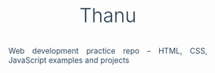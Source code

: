 # Thanu
Web development practice repo – HTML, CSS, JavaScript examples and projects
<!DOCTYPE html>
<html lang="en">
<head>
    <meta charset="UTF-8">
    <meta name="viewport" content="width=device-width, initial-scale=1.0">
    <title>Thanu - The Beauty of Small Moments</title>
    <style>
        * {
            margin: 0;
            padding: 0;
            box-sizing: border-box;
        }

        body {
            font-family: 'Georgia', serif;
            line-height: 1.8;
            color: #2c3e50;
            background: linear-gradient(135deg, #667eea 0%, #764ba2 100%);
            min-height: 100vh;
        }

        .container {
            max-width: 900px;
            margin: 0 auto;
            padding: 40px 20px;
        }

        .card {
            background: rgba(255, 255, 255, 0.95);
            backdrop-filter: blur(10px);
            border-radius: 20px;
            padding: 60px;
            box-shadow: 0 20px 40px rgba(0, 0, 0, 0.1);
            margin-bottom: 30px;
        }

        .header {
            text-align: center;
            margin-bottom: 50px;
        }

        .logo {
            font-size: 2.8em;
            font-weight: bold;
            background: linear-gradient(135deg, #667eea, #764ba2);
            -webkit-background-clip: text;
            -webkit-text-fill-color: transparent;
            background-clip: text;
            margin-bottom: 10px;
        }

        .subtitle {
            font-size: 1.1em;
            color: #7f8c8d;
            font-style: italic;
        }

        h1 {
            font-size: 2.8em;
            margin-bottom: 40px;
            text-align: center;
            color: #2c3e50;
            font-weight: 300;
        }

        h2 {
            font-size: 1.6em;
            margin: 40px 0 20px 0;
            color: #34495e;
            font-weight: 400;
            border-bottom: 2px solid rgba(102, 126, 234, 0.2);
            padding-bottom: 10px;
        }

        p {
            font-size: 1.1em;
            margin-bottom: 25px;
            text-align: justify;
            color: #34495e;
        }

        .highlight {
            background: linear-gradient(120deg, rgba(102, 126, 234, 0.15) 0%, rgba(118, 75, 162, 0.15) 100%);
            padding: 2px 6px;
            border-radius: 4px;
            font-weight: 500;
        }

        .floating-elements {
            position: fixed;
            top: 0;
            left: 0;
            width: 100%;
            height: 100%;
            pointer-events: none;
            z-index: 1;
        }

        .floating-element {
            position: absolute;
            opacity: 0.12;
            animation: float 25s infinite linear;
            font-size: 1.5em;
        }

        @keyframes float {
            0% { transform: translateY(100vh) rotate(0deg); }
            100% { transform: translateY(-100px) rotate(360deg); }
        }

        .floating-element:nth-child(1) { left: 5%; animation-delay: 0s; }
        .floating-element:nth-child(2) { left: 15%; animation-delay: -3s; }
        .floating-element:nth-child(3) { left: 25%; animation-delay: -6s; }
        .floating-element:nth-child(4) { left: 35%; animation-delay: -9s; }
        .floating-element:nth-child(5) { left: 45%; animation-delay: -12s; }
        .floating-element:nth-child(6) { left: 55%; animation-delay: -15s; }
        .floating-element:nth-child(7) { left: 65%; animation-delay: -18s; }
        .floating-element:nth-child(8) { left: 75%; animation-delay: -21s; }
        .floating-element:nth-child(9) { left: 85%; animation-delay: -24s; }
        .floating-element:nth-child(10) { left: 95%; animation-delay: -27s; }

        .content {
            position: relative;
            z-index: 10;
        }

        .section {
            margin-bottom: 40px;
            opacity: 0;
            transform: translateY(20px);
            transition: opacity 0.8s ease, transform 0.8s ease;
        }

        .section.visible {
            opacity: 1;
            transform: translateY(0);
        }

        .quote-style {
            font-style: italic;
            color: #5a6c7d;
            border-left: 4px solid #667eea;
            padding-left: 20px;
            margin: 30px 0;
        }

        @media (max-width: 768px) {
            .container {
                padding: 20px 15px;
            }
            
            .card {
                padding: 30px;
                border-radius: 15px;
            }
            
            h1 {
                font-size: 2.2em;
            }

            h2 {
                font-size: 1.4em;
            }
            
            .logo {
                font-size: 2.2em;
            }
            
            p {
                font-size: 1em;
                text-align: left;
            }

            .floating-element {
                font-size: 1.2em;
            }
        }
    </style>
</head>
<body>
    <div class="floating-elements">
        <div class="floating-element">☀️</div>
        <div class="floating-element">🌸</div>
        <div class="floating-element">☕</div>
        <div class="floating-element">🌙</div>
        <div class="floating-element">🍃</div>
        <div class="floating-element">✨</div>
        <div class="floating-element">🌅</div>
        <div class="floating-element">💫</div>
        <div class="floating-element">🌺</div>
        <div class="floating-element">🦋</div>
    </div>

    <div class="container content">
        <div class="card">
            <div class="header">
                <div class="logo">Thanu</div>
                <div class="subtitle">Discovering beauty in life's gentle moments</div>
            </div>

            <h1>The Beauty of Small Moments</h1>

            <div class="section">
                <p>In a world that constantly celebrates the extraordinary, the monumental, and the grand, we often overlook the profound beauty that exists in the smallest corners of our daily existence. Sometimes, the most beautiful parts of life are not the grand achievements or picture-perfect milestones we set out to capture, but the little, fleeting moments that often slip quietly by like whispers in the wind.</p>
            </div>

            <div class="section">
                <h2>The Poetry of Morning Light</h2>
                <p>Consider the <span class="highlight">warmth of morning sunlight</span> streaming gently through your window, painting golden patterns across the floor in an ever-shifting dance of light and shadow. This simple phenomenon, repeated countless times throughout our lives, carries within it a quiet majesty that rivals any masterpiece hanging in the world's greatest galleries. The way dust motes float lazily through these beams of light, creating their own miniature galaxies, speaks to something profound about presence and peace.</p>
                
                <p>There's something almost sacred about those first moments of awakening when the world is still soft around the edges, before the day has fully taken shape. The gentle transition from sleep to consciousness, the gradual awareness of warmth and light, the slow unfurling of another day's possibilities—these are not merely biological processes but profound experiences of renewal and hope.</p>
            </div>

            <div class="section">
                <h2>The Resonance of Human Connection</h2>
                <p>It's the <span class="highlight">soft laughter</span> you share with a friend that lingers long after the conversation ends, echoing in your heart like the last notes of a beautiful song. These moments of genuine connection transcend the words spoken; they create invisible threads that bind us to one another across time and distance. The spontaneous burst of joy, the understanding glance, the comfortable silence shared between kindred spirits—these interactions remind us that we are not alone in our journey through life.</p>
                
                <p>Think of the last time someone truly listened to you, not just waiting for their turn to speak, but genuinely absorbing your words with their whole being. Remember how that felt—the validation, the sense of being seen and understood. These moments of authentic human connection are perhaps the most precious gifts we can give and receive, yet they cost nothing and require only our presence.</p>
            </div>

            <div class="section">
                <h2>The Ritual of Daily Comfort</h2>
                <p>It's the comforting ritual of <span class="highlight">sipping a cup of tea</span> after a long, tiring day—a pause, a breath, a reminder that you are here, alive, and allowed to simply be. This simple act becomes a bridge between the chaos of the day and the peace of evening. The warmth of the cup in your hands, the aromatic steam rising like incense, the first sip that seems to wash away the accumulated stress of hours—these elements combine to create a moment of pure mindfulness.</p>
                
                <p>Such rituals anchor us in the present moment and provide structure to our days. Whether it's the morning coffee that signals the start of a new day, the evening walk that helps transition from work to rest, or the bedtime routine that prepares us for sleep, these small ceremonies create rhythm and meaning in our lives. They are the punctuation marks in the run-on sentence of our busy existence.</p>
            </div>

            <div class="section">
                <h2>The Quiet Magic of the Ordinary</h2>
                <p>These small moments are not loud or demanding. They don't need applause or recognition. They don't require stage lights or red carpets. Yet, they carry a <span class="highlight">quiet magic</span> that can soothe the heart and ground the soul in ways that grand spectacles often cannot. They work their influence subtly, like gentle rain nurturing seeds we didn't even know we had planted in our hearts.</p>
                
                <p>The magic lies not in their drama but in their consistency, not in their rarity but in their availability. They are democratically distributed across all lives, regardless of circumstance or status. A person living in a mansion and someone in a modest apartment can both witness the same sunset, feel the same cool breeze, experience the same moment of unexpected joy when a favorite song plays on the radio.</p>
            </div>

            <div class="section">
                <h2>Finding Beauty in the Everyday</h2>
                <p>They remind us that beauty does not always need to be discovered in extraordinary places—often, it is already nestled within the rhythm of our everyday lives, waiting patiently to be noticed and appreciated. The way shadows shift across a wall as the day progresses, the sound of children playing in a distant park, the feeling of cool sheets against skin at the end of a warm day—these are the building blocks of a beautiful life.</p>
                
                <p>This doesn't mean that extraordinary experiences aren't valuable or meaningful. Travel, achievements, celebrations, and milestones certainly have their place in a rich and full life. But when we place all our hope for happiness and fulfillment on these peak experiences, we risk missing the vast landscape of joy that surrounds us every single day.</p>
            </div>

            <div class="section">
                <h2>The Art of Awareness</h2>
                <p>When we learn to notice these gentle threads of joy woven into ordinary days, life feels different. The weight of routine seems lighter, the world looks brighter, and meaning reveals itself in the simplest forms. It's like adjusting the focus on a camera—suddenly, details that were always there become clear and sharp, revealing beauty that was hiding in plain sight.</p>
                
                <p>This shift in awareness doesn't happen overnight. It requires practice, patience, and a willingness to slow down in a world that seems determined to speed up. It means choosing <span class="highlight">presence over productivity</span>, at least in small doses. It means training ourselves to notice the texture of experiences, not just their outcomes.</p>
            </div>

            <div class="section">
                <h2>Small Treasures, Infinite Worth</h2>
                <p>A <span class="highlight">handwritten note</span> tucked into a lunch bag, the <span class="highlight">scent of the earth after rain</span> that carries whispers of renewal and growth, the <span class="highlight">comfortable silence</span> shared in the company of someone you love—these are treasures that require nothing but awareness to feel complete. They don't need to be earned or purchased or achieved. They simply need to be received with an open heart and a receptive spirit.</p>
                
                <p>The handwritten note speaks of thoughtfulness and care in an age of digital communication. The petrichor after rain connects us to the ancient cycles of earth and sky. The comfortable silence with a loved one represents a kind of intimacy that goes beyond words—the profound peace of being fully accepted just as we are.</p>
            </div>

            <div class="section">
                <h2>The Practice of Presence</h2>
                <p>Perhaps the greatest gift we can give ourselves is not rushing past these moments in search of something greater, but <span class="highlight">embracing them fully</span>, allowing them to fill us with their quiet wisdom and gentle grace. This requires a fundamental shift in how we define success and fulfillment. Instead of always reaching for the next thing, the bigger thing, the better thing, we can learn to sink into the richness of what is already here.</p>
                
                <p>This practice of presence is both simple and challenging. Simple because it requires no special equipment, no training, no expertise—just the willingness to pay attention. Challenging because our minds are often elsewhere, planning the future or replaying the past, missing the only moment we actually have: this one.</p>
            </div>

            <div class="section">
                <h2>Building a Life of Moments</h2>
                <p class="quote-style">For when we do embrace these small moments fully, we realize that life is not built solely upon milestones or achievements, but upon countless small moments—each one carrying a quiet beauty that, together, creates a life worth cherishing.</p>
                
                <p>Like individual brushstrokes that combine to create a masterpiece, or single notes that weave together to form a symphony, these moments accumulate into something magnificent. The morning coffee, the evening sunset, the text from a friend, the comfortable shoes, the favorite song on the radio, the unexpected compliment, the perfect temperature day—each small treasure contributing to the greater whole of a life lived with awareness and appreciation.</p>
            </div>
        </div>
    </div>

    <script>
        // Intersection Observer for fade-in animations
        const observer = new IntersectionObserver((entries) => {
            entries.forEach((entry) => {
                if (entry.isIntersecting) {
                    entry.target.classList.add('visible');
                }
            });
        }, {
            threshold: 0.1,
            rootMargin: '0px 0px -50px 0px'
        });

        // Observe all sections
        document.querySelectorAll('.section').forEach((section) => {
            observer.observe(section);
        });

        // Parallax effect for floating elements
        window.addEventListener('scroll', () => {
            const scrolled = window.pageYOffset;
            const parallax = document.querySelector('.floating-elements');
            const speed = scrolled * 0.3;
            parallax.style.transform = `translateY(${speed}px)`;
        });

        // Add smooth scroll behavior
        document.documentElement.style.scrollBehavior = 'smooth';
    </script>
</body>
</html>
